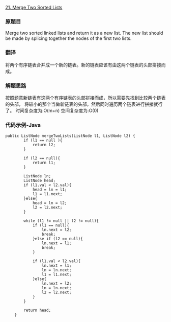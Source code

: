 [21. Merge Two Sorted Lists](https://leetcode.com/problems/merge-two-sorted-lists/)

### 原题目

Merge two sorted linked lists and return it as a new list. The new list should be made by splicing together the nodes of the first two lists.

### 翻译

将两个有序链表合并成一个新的链表。新的链表应该有由这两个链表的头部拼接而成。

### 解题思路

按照题意新链表有这两个有序链表的头部拼接而成，所以需要先找到比较两个链表的头部，
将较小的那个当做新链表的头部，然后同时遍历两个链表进行拼接就行了。
时间复杂度为:O(m+n)
空间复杂度为:O(0)

### 代码示例-Java

```
public ListNode mergeTwoLists(ListNode l1, ListNode l2) {
        if (l1 == null ){
            return l2;
        }

        if (l2 == null){
            return l1;
        }

        ListNode ln;
        ListNode head;
        if (l1.val < l2.val){
            head = ln = l1;
            l1 = l1.next;
        }else{
            head = ln = l2;
            l2 = l2.next;
        }

        while (l1 != null || l2 != null){
            if (l1 == null){
                ln.next = l2;
                break;
            }else if (l2 == null){
                ln.next = l1;
                break;
            }

            if (l1.val < l2.val){
                ln.next = l1;
                ln = ln.next;
                l1 = l1.next;
            }else{
                ln.next = l2;
                ln = ln.next;
                l2 = l2.next;
            }
        }

        return head;
    }
```


